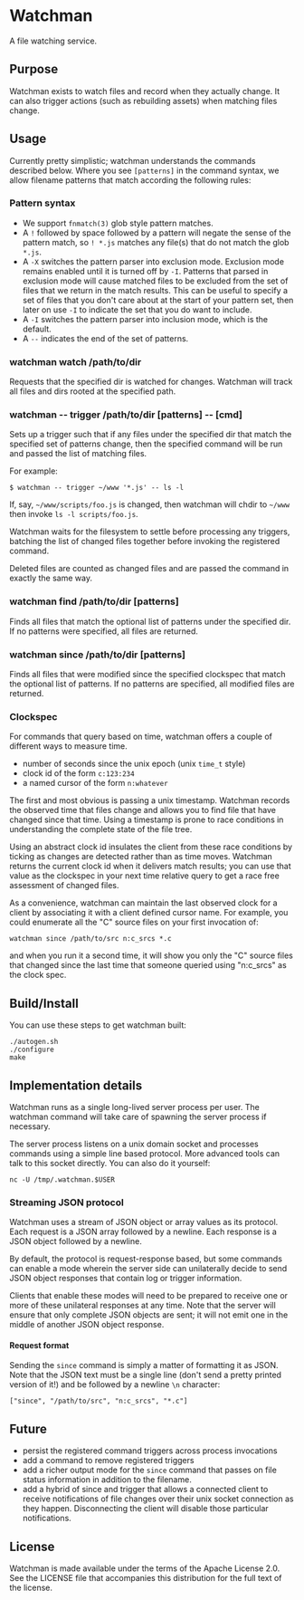 # Watchman

A file watching service.

## Purpose

Watchman exists to watch files and record when they actually change.  It can
also trigger actions (such as rebuilding assets) when matching files change.

## Usage

Currently pretty simplistic; watchman understands the commands described below.
Where you see `[patterns]` in the command syntax, we allow filename patterns
that match according the following rules:

### Pattern syntax

 * We support `fnmatch(3)` glob style pattern matches.
 * A `!` followed by space followed by a pattern will negate the sense of the
   pattern match, so `! *.js` matches any file(s) that do not match the glob
   `*.js`.
 * A `-X` switches the pattern parser into exclusion mode.  Exclusion mode
   remains enabled until it is turned off by `-I`.  Patterns that parsed
   in exclusion mode will cause matched files to be excluded from the set
   of files that we return in the match results.  This can be useful to
   specify a set of files that you don't care about at the start of your
   pattern set, then later on use `-I` to indicate the set that you do
   want to include.
 * A `-I` switches the pattern parser into inclusion mode, which is the
   default.
 * A `--` indicates the end of the set of patterns.

### watchman watch /path/to/dir

Requests that the specified dir is watched for changes.
Watchman will track all files and dirs rooted at the specified path.

### watchman -- trigger /path/to/dir [patterns] -- [cmd]

Sets up a trigger such that if any files under the specified dir that match the
specified set of patterns change, then the specified command will be run and
passed the list of matching files.

For example:

    $ watchman -- trigger ~/www '*.js' -- ls -l

If, say, `~/www/scripts/foo.js` is changed, then watchman will chdir
to `~/www` then invoke `ls -l scripts/foo.js`.

Watchman waits for the filesystem to settle before processing any
triggers, batching the list of changed files together before invoking
the registered command.

Deleted files are counted as changed files and are passed the command in
exactly the same way.

### watchman find /path/to/dir [patterns]

Finds all files that match the optional list of patterns under the
specified dir.  If no patterns were specified, all files are returned.

### watchman since /path/to/dir <clockspec> [patterns]

Finds all files that were modified since the specified clockspec that
match the optional list of patterns.  If no patterns are specified,
all modified files are returned.

### Clockspec

For commands that query based on time, watchman offers a couple of different
ways to measure time.

 * number of seconds since the unix epoch (unix `time_t` style)
 * clock id of the form `c:123:234`
 * a named cursor of the form `n:whatever`

The first and most obvious is passing a unix timestamp.  Watchman records
the observed time that files change and allows you to find file that have
changed since that time.  Using a timestamp is prone to race conditions
in understanding the complete state of the file tree.

Using an abstract clock id insulates the client from these race conditions by
ticking as changes are detected rather than as time moves.  Watchman returns
the current clock id when it delivers match results; you can use that value as
the clockspec in your next time relative query to get a race free assessment of
changed files.

As a convenience, watchman can maintain the last observed clock for a client by
associating it with a client defined cursor name.  For example, you could
enumerate all the "C" source files on your first invocation of:

```
watchman since /path/to/src n:c_srcs *.c
```

and when you run it a second time, it will show you only the "C" source files
that changed since the last time that someone queried using "n:c_srcs" as the
clock spec.

## Build/Install

You can use these steps to get watchman built:

```shell
./autogen.sh
./configure
make
```

## Implementation details

Watchman runs as a single long-lived server process per user.
The watchman command will take care of spawning the server process
if necessary.

The server process listens on a unix domain socket and processes
commands using a simple line based protocol.  More advanced tools
can talk to this socket directly.  You can also do it yourself:

    nc -U /tmp/.watchman.$USER

### Streaming JSON protocol

Watchman uses a stream of JSON object or array values as its protocol.
Each request is a JSON array followed by a newline.
Each response is a JSON object followed by a newline.

By default, the protocol is request-response based, but some commands
can enable a mode wherein the server side can unilaterally decide to
send JSON object responses that contain log or trigger information.

Clients that enable these modes will need to be prepared to receive
one or more of these unilateral responses at any time.  Note that
the server will ensure that only complete JSON objects are sent; it
will not emit one in the middle of another JSON object response.

#### Request format

Sending the `since` command is simply a matter of formatting it as JSON.  Note
that the JSON text must be a single line (don't send a pretty printed version
of it!) and be followed by a newline `\n` character:

    ["since", "/path/to/src", "n:c_srcs", "*.c"]

## Future

 * persist the registered command triggers across process invocations
 * add a command to remove registered triggers
 * add a richer output mode for the `since` command that passes on
   file status information in addition to the filename.
 * add a hybrid of since and trigger that allows a connected client
   to receive notifications of file changes over their unix socket
   connection as they happen.  Disconnecting the client will disable
   those particular notifications.

## License

Watchman is made available under the terms of the Apache License 2.0.  See the
LICENSE file that accompanies this distribution for the full text of the
license.

